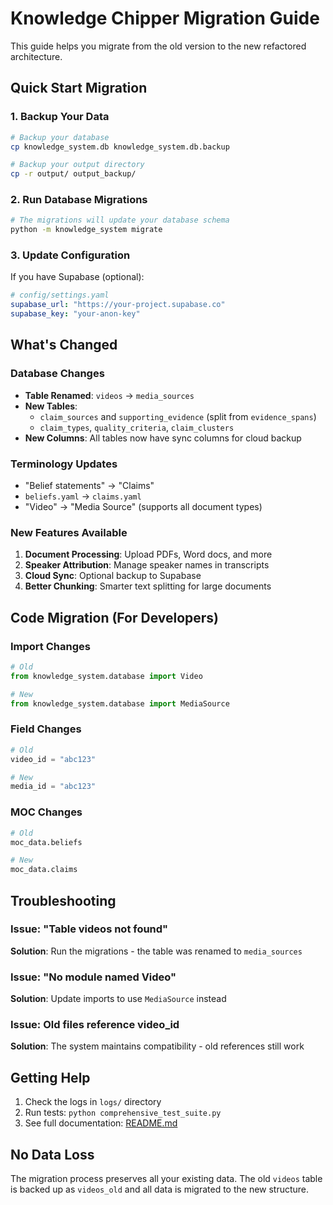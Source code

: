 # Knowledge Chipper Migration Guide

This guide helps you migrate from the old version to the new refactored architecture.

## Quick Start Migration

### 1. Backup Your Data
```bash
# Backup your database
cp knowledge_system.db knowledge_system.db.backup

# Backup your output directory
cp -r output/ output_backup/
```

### 2. Run Database Migrations
```bash
# The migrations will update your database schema
python -m knowledge_system migrate
```

### 3. Update Configuration
If you have Supabase (optional):
```yaml
# config/settings.yaml
supabase_url: "https://your-project.supabase.co"
supabase_key: "your-anon-key"
```

## What's Changed

### Database Changes
- **Table Renamed**: `videos` → `media_sources`
- **New Tables**: 
  - `claim_sources` and `supporting_evidence` (split from `evidence_spans`)
  - `claim_types`, `quality_criteria`, `claim_clusters`
- **New Columns**: All tables now have sync columns for cloud backup

### Terminology Updates
- "Belief statements" → "Claims"
- `beliefs.yaml` → `claims.yaml`
- "Video" → "Media Source" (supports all document types)

### New Features Available
1. **Document Processing**: Upload PDFs, Word docs, and more
2. **Speaker Attribution**: Manage speaker names in transcripts
3. **Cloud Sync**: Optional backup to Supabase
4. **Better Chunking**: Smarter text splitting for large documents

## Code Migration (For Developers)

### Import Changes
```python
# Old
from knowledge_system.database import Video

# New
from knowledge_system.database import MediaSource
```

### Field Changes
```python
# Old
video_id = "abc123"

# New
media_id = "abc123"
```

### MOC Changes
```python
# Old
moc_data.beliefs

# New  
moc_data.claims
```

## Troubleshooting

### Issue: "Table videos not found"
**Solution**: Run the migrations - the table was renamed to `media_sources`

### Issue: "No module named Video"
**Solution**: Update imports to use `MediaSource` instead

### Issue: Old files reference video_id
**Solution**: The system maintains compatibility - old references still work

## Getting Help

1. Check the logs in `logs/` directory
2. Run tests: `python comprehensive_test_suite.py`
3. See full documentation: [README.md](README.md)

## No Data Loss

The migration process preserves all your existing data. The old `videos` table is backed up as `videos_old` and all data is migrated to the new structure.
